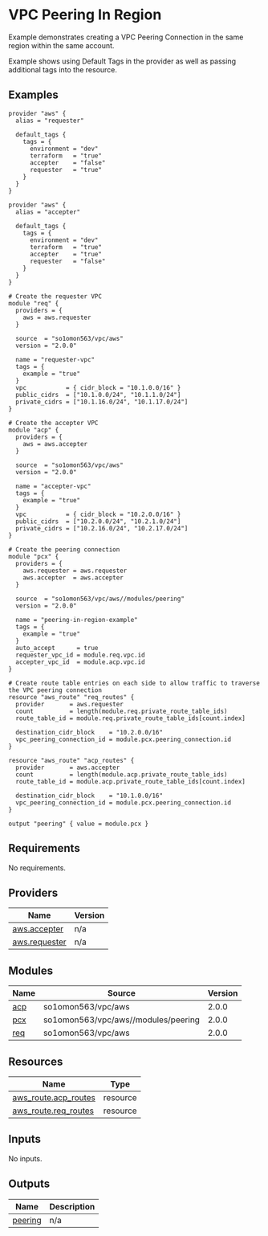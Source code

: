 # VPC Peering In Region

Example demonstrates creating a VPC Peering Connection in the same region within the same account.

Example shows using Default Tags in the provider as well as passing additional tags into the resource.
<!-- BEGINNING OF PRE-COMMIT-TERRAFORM DOCS HOOK -->


## Examples

```hcl
provider "aws" {
  alias = "requester"

  default_tags {
    tags = {
      environment = "dev"
      terraform   = "true"
      accepter    = "false"
      requester   = "true"
    }
  }
}

provider "aws" {
  alias = "accepter"

  default_tags {
    tags = {
      environment = "dev"
      terraform   = "true"
      accepter    = "true"
      requester   = "false"
    }
  }
}

# Create the requester VPC
module "req" {
  providers = {
    aws = aws.requester
  }

  source  = "so1omon563/vpc/aws"
  version = "2.0.0"

  name = "requester-vpc"
  tags = {
    example = "true"
  }
  vpc           = { cidr_block = "10.1.0.0/16" }
  public_cidrs  = ["10.1.0.0/24", "10.1.1.0/24"]
  private_cidrs = ["10.1.16.0/24", "10.1.17.0/24"]
}

# Create the accepter VPC
module "acp" {
  providers = {
    aws = aws.accepter
  }

  source  = "so1omon563/vpc/aws"
  version = "2.0.0"

  name = "accepter-vpc"
  tags = {
    example = "true"
  }
  vpc           = { cidr_block = "10.2.0.0/16" }
  public_cidrs  = ["10.2.0.0/24", "10.2.1.0/24"]
  private_cidrs = ["10.2.16.0/24", "10.2.17.0/24"]
}

# Create the peering connection
module "pcx" {
  providers = {
    aws.requester = aws.requester
    aws.accepter  = aws.accepter
  }

  source  = "so1omon563/vpc/aws//modules/peering"
  version = "2.0.0"

  name = "peering-in-region-example"
  tags = {
    example = "true"
  }
  auto_accept      = true
  requester_vpc_id = module.req.vpc.id
  accepter_vpc_id  = module.acp.vpc.id
}

# Create route table entries on each side to allow traffic to traverse the VPC peering connection
resource "aws_route" "req_routes" {
  provider       = aws.requester
  count          = length(module.req.private_route_table_ids)
  route_table_id = module.req.private_route_table_ids[count.index]

  destination_cidr_block    = "10.2.0.0/16"
  vpc_peering_connection_id = module.pcx.peering_connection.id
}

resource "aws_route" "acp_routes" {
  provider       = aws.accepter
  count          = length(module.acp.private_route_table_ids)
  route_table_id = module.acp.private_route_table_ids[count.index]

  destination_cidr_block    = "10.1.0.0/16"
  vpc_peering_connection_id = module.pcx.peering_connection.id
}

output "peering" { value = module.pcx }
```

## Requirements

No requirements.

## Providers

| Name | Version |
|------|---------|
| <a name="provider_aws.accepter"></a> [aws.accepter](#provider\_aws.accepter) | n/a |
| <a name="provider_aws.requester"></a> [aws.requester](#provider\_aws.requester) | n/a |

## Modules

| Name | Source | Version |
|------|--------|---------|
| <a name="module_acp"></a> [acp](#module\_acp) | so1omon563/vpc/aws | 2.0.0 |
| <a name="module_pcx"></a> [pcx](#module\_pcx) | so1omon563/vpc/aws//modules/peering | 2.0.0 |
| <a name="module_req"></a> [req](#module\_req) | so1omon563/vpc/aws | 2.0.0 |

## Resources

| Name | Type |
|------|------|
| [aws_route.acp_routes](https://registry.terraform.io/providers/hashicorp/aws/latest/docs/resources/route) | resource |
| [aws_route.req_routes](https://registry.terraform.io/providers/hashicorp/aws/latest/docs/resources/route) | resource |

## Inputs

No inputs.

## Outputs

| Name | Description |
|------|-------------|
| <a name="output_peering"></a> [peering](#output\_peering) | n/a |


<!-- END OF PRE-COMMIT-TERRAFORM DOCS HOOK -->
